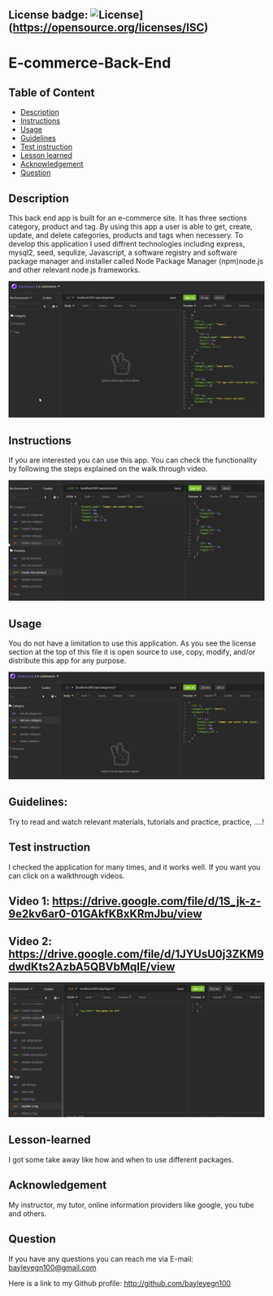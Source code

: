 ## License badge: ![License](https://img.shields.io/badge/License-ISC-blue.svg)](https://opensource.org/licenses/ISC)

# E-commerce-Back-End

## Table of Content
- [Description](#description)
- [Instructions](#instructions)
- [Usage](#usage)
- [Guidelines](#guidelines)
- [Test instruction](#test-instruction)
- [Lesson learned](#lesson)
- [Acknowledgement](#acknowledgement)
- [Question](#question)

## Description 

This back end app is built for an e-commerce site. It has three sections category, product and tag. By using this app a user is able to get, create, update, and delete categories, products and tags when necessery. 
To develop this application I used diffrent technologies including express, mysql2, seed, sequlize, Javascript, a software registry and software package manager and installer called Node Package Manager (npm)node.js and other relevant node.js frameworks. 

![Transaction during online](img/Collections.jpg)

## Instructions

If you are interested you can use this app. You can check the functionality by following the steps explained on the walk through video.  

![Database during online](img/CreatNewProduct.jpg)

## Usage 

You do not have a limitation to use this application. As you see the license section at the top of this file it is open source to use, copy, modify, and/or distribute this app for any purpose. 

![Transaction during offline](img/GetOneById.jpg)

## Guidelines: 

Try to read and watch relevant materials, tutorials and practice, practice, ....!

## Test instruction 

I checked the application for many times, and it works well. If you want you can click on a walkthrough videos.

## Video 1: https://drive.google.com/file/d/1S_jk-z-9e2kv6ar0-01GAkfKBxKRmJbu/view

## Video 2: https://drive.google.com/file/d/1JYUsU0j3ZKM9dwdKts2AzbA5QBVbMqIE/view


![Image from Heroku, deployed](img/UpdatingTagId.jpg)


## Lesson-learned

I got some take away like how and when to use different packages.

## Acknowledgement

My instructor, my tutor, online information providers like google, you tube and others.

## Question

If you have any questions you can reach me via E-mail: bayleyegn100@gmail.com

Here is a link to my Github profile: http://github.com/bayleyegn100

